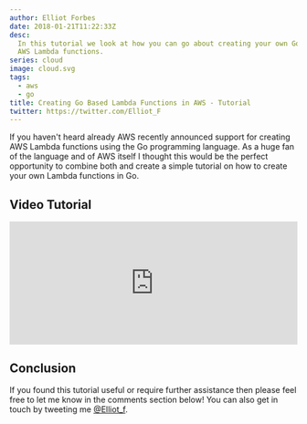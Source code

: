 ```yaml
---
author: Elliot Forbes
date: 2018-01-21T11:22:33Z
desc:
  In this tutorial we look at how you can go about creating your own Go based
  AWS Lambda functions.
series: cloud
image: cloud.svg
tags:
  - aws
  - go
title: Creating Go Based Lambda Functions in AWS - Tutorial
twitter: https://twitter.com/Elliot_F
---
```


If you haven't heard already AWS recently announced support for creating AWS
Lambda functions using the Go programming language. As a huge fan of the
language and of AWS itself I thought this would be the perfect opportunity to
combine both and create a simple tutorial on how to create your own Lambda
functions in Go.

## Video Tutorial

<div style="position:relative;height:0;padding-bottom:42.76%"><iframe src="https://www.youtube.com/embed/x_yCX4kSchY?ecver=2" style="position:absolute;width:100%;height:100%;left:0" width="842" height="360" frameborder="0" allow="autoplay; encrypted-media" allowfullscreen></iframe></div>

## Conclusion

If you found this tutorial useful or require further assistance then please feel
free to let me know in the comments section below! You can also get in touch by
tweeting me [@Elliot_f](https://twitter.com/elliot_f).

